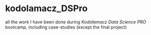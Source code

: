 # kodolamacz_DSPro
all the work I have been done during _Kodołamacz Data Science PRO_ bootcamp, including case-studies (except the final project)
